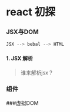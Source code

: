 # react 初探

### JSX与DOM

```JavaScript 
JSX --> bebal --> HTML
```

#### 1. JSX 解析

> 谁来解析jsx？





 ### 组件





###虚拟DOM





### 